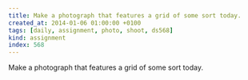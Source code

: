 ```yaml
---
title: Make a photograph that features a grid of some sort today.
created_at: 2014-01-06 01:00:00 +0100
tags: [daily, assignment, photo, shoot, ds568]
kind: assignment
index: 568
---
```


Make a photograph that features a grid of some sort today.

